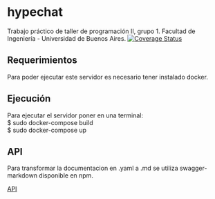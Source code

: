 # hypechat
Trabajo práctico de taller de programación II, grupo 1. Facultad de Ingeniería - Universidad de Buenos Aires.
[![Coverage Status](https://coveralls.io/repos/github/LeoCenturion/hypechat/badge.svg?branch=master)](https://coveralls.io/github/LeoCenturion/hypechat?branch=master)

## Requerimientos
Para poder ejecutar este servidor es necesario tener instalado docker.

## Ejecución
Para ejecutar el servidor poner en una terminal:<br />
$ sudo docker-compose build<br />
$ sudo docker-compose up

## API
Para transformar la documentacion en .yaml a .md se utiliza swagger-markdown disponible en npm.

[API](swagger.md)
